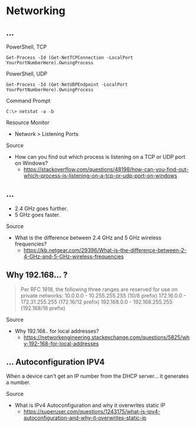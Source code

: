 # Networking

## ...

PowerShell, TCP

```
Get-Process -Id (Get-NetTCPConnection -LocalPort YourPortNumberHere).OwningProcess
```

PowerShell, UDP

```
Get-Process -Id (Get-NetUDPEndpoint -LocalPort YourPortNumberHere).OwningProcess
```

Command Prompt

```
C:\> netstat -a -b
```

Resource Monitor

* Network > Listening Ports

Source

* How can you find out which process is listening on a TCP or UDP port on Windows?
  * https://stackoverflow.com/questions/48198/how-can-you-find-out-which-process-is-listening-on-a-tcp-or-udp-port-on-windows

## ...

* 2.4 GHz goes further.
* 5 GHz goes faster.

Source

* What is the difference between 2.4 GHz and 5 GHz wireless frequencies?
  * https://kb.netgear.com/29396/What-is-the-difference-between-2-4-GHz-and-5-GHz-wireless-frequencies

## Why 192.168... ?

> Per RFC 1918, the following three ranges are reserved for use on private networks:
> 10.0.0.0        -   10.255.255.255  (10/8 prefix)
> 172.16.0.0      -   172.31.255.255  (172.16/12 prefix)
> 192.168.0.0     -   192.168.255.255 (192.168/16 prefix)

Source

- Why 192.168.*.* for local addresses?
  - https://networkengineering.stackexchange.com/questions/5825/why-192-168-for-local-addresses

## ... Autoconfiguration IPV4

When a device can't get an IP number from the DHCP server... it generates a number.

Source

- What is IPv4 Autoconfiguration and why it overwrites static IP
  - https://superuser.com/questions/1243175/what-is-ipv4-autoconfiguration-and-why-it-overwrites-static-ip
